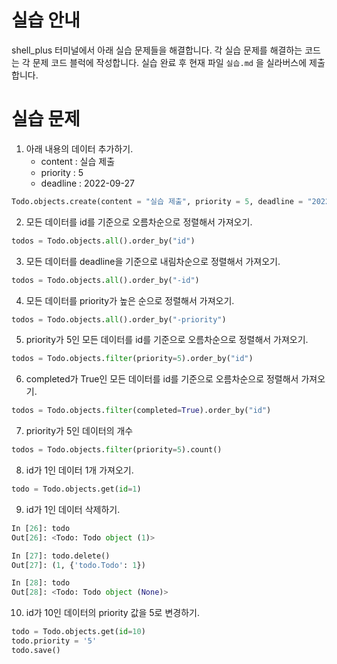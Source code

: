 # 실습 안내

shell_plus 터미널에서 아래 실습 문제들을 해결합니다.
각 실습 문제를 해결하는 코드는 각 문제 코드 블럭에 작성합니다.
실습 완료 후 현재 파일 `실습.md` 을 실라버스에 제출합니다.

# 실습 문제

1. 아래 내용의 데이터 추가하기.
   - content : 실습 제출
   - priority : 5
   - deadline : 2022-09-27

```py
Todo.objects.create(content = "실습 제출", priority = 5, deadline = "2022-09-27")
```

2. 모든 데이터를 id를 기준으로 오름차순으로 정렬해서 가져오기.

```py
todos = Todo.objects.all().order_by("id")
```

3. 모든 데이터를 deadline을 기준으로 내림차순으로 정렬해서 가져오기.

```py
todos = Todo.objects.all().order_by("-id")
```

4. 모든 데이터를 priority가 높은 순으로 정렬해서 가져오기.

```py
todos = Todo.objects.all().order_by("-priority")
```

5. priority가 5인 모든 데이터를 id를 기준으로 오름차순으로 정렬해서 가져오기.

```py
todos = Todo.objects.filter(priority=5).order_by("id")
```

6. completed가 True인 모든 데이터를 id를 기준으로 오름차순으로 정렬해서 가져오기.

```py
todos = Todo.objects.filter(completed=True).order_by("id")
```

7. priority가 5인 데이터의 개수

```py
todos = Todo.objects.filter(priority=5).count()
```

8. id가 1인 데이터 1개 가져오기.

```py
todo = Todo.objects.get(id=1)
```

9. id가 1인 데이터 삭제하기.

```py
In [26]: todo
Out[26]: <Todo: Todo object (1)>

In [27]: todo.delete()
Out[27]: (1, {'todo.Todo': 1})

In [28]: todo
Out[28]: <Todo: Todo object (None)>
```

10. id가 10인 데이터의 priority 값을 5로 변경하기.

```py
todo = Todo.objects.get(id=10)
todo.priority = '5'
todo.save()
```
